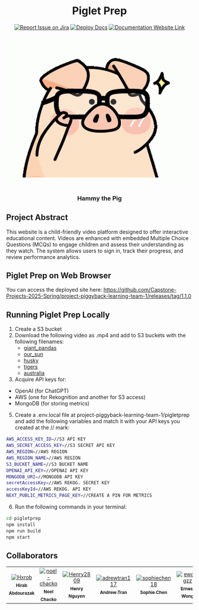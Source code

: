 <div align="center">

# Piglet Prep

[![Report Issue on Jira](https://img.shields.io/badge/Report%20Issues-Jira-0052CC?style=flat&logo=jira-software)](https://temple-cis-projects-in-cs.atlassian.net/jira/software/c/projects/PLTA/boards/420)
[![Deploy Docs](https://github.com/ApplebaumIan/tu-cis-4398-docs-template/actions/workflows/deploy.yml/badge.svg)](https://github.com/Capstone-Projects-2025-Spring/project-piggyback-learning-team-1/actions)
[![Documentation Website Link](https://img.shields.io/badge/-Documentation%20Website-brightgreen)](https://capstone-projects-2025-spring.github.io/project-piggyback-learning-team-1/)

</div>

<div align="center">
  
<img src="https://raw.githubusercontent.com/Capstone-Projects-2025-Spring/project-piggyback-learning-team-1/refs/heads/main/documentation/static/img/pig-glasses.gif" alt="Smart Pig GIF"/>
<h3>Hammy the Pig</h3>

</div>

## Project Abstract

This website is a child-friendly video platform designed to offer interactive educational content. Videos are enhanced with embedded Multiple Choice Questions (MCQs) to engage children and assess their understanding as they watch. The system allows users to sign in, track their progress, and review performance analytics.

## Piglet Prep on Web Browser
You can access the deployed site here: https://github.com/Capstone-Projects-2025-Spring/project-piggyback-learning-team-1/releases/tag/1.1.0

## Running Piglet Prep Locally 
1. Create a S3 bucket
2. Download the following video as .mp4 and add to S3 buckets with the following filenames:
    - [giant_pandas](https://www.youtube.com/watch?v=dqT-UlYlg1s&pp=ygUMZ2lhbnQgcGFuZGFz)
    - [our_sun](https://www.youtube.com/watch?v=sePqPIXMsAc&pp=ygUPb3VyIHN1biBjYXJ0b29u)
    - [husky](https://www.youtube.com/watch?v=msAnR82kydo&pp=ygUQaHVza3kgZG9kbyBtaWxlcw%3D%3D)
    - [tigers](https://www.youtube.com/watch?v=FK3dav4bA4s&pp=ygUadGlnZXJzIG5hdGlvbmFsIGdlb2dyYXBoaWM%3D)
    - [australia](https://www.youtube.com/watch?v=9ZyGSgeMnm4&pp=ygUXa2lkcyBndWlkZSB0byBhdXN0cmFpbGE%3D)
4. Acquire API keys for:
  - OpenAI (for ChatGPT)
  - AWS (one for Rekognition and another for S3 access)
  - MongoDB (for storing metrics)
5. Create a .env.local file at project-piggyback-learning-team-1/pigletprep and add the following variables and match it with your API keys you created at the // mark:
```sh
AWS_ACCESS_KEY_ID=//S3 API KEY
AWS_SECRET_ACCESS_KEY=//S3 SECRET API KEY
AWS_REGION=//AWS REGION
AWS_REGION_NAME=//AWS REGION
S3_BUCKET_NAME=//S3 BUCKET NAME
OPENAI_API_KEY=//OPENAI API KEY
MONGODB_URI=//MONGODB API KEY
secretAccessKey=//AWS REKOG. SECRET KEY
accessKeyId=//AWS REKOG. API KEY
NEXT_PUBLIC_METRICS_PAGE_KEY=//CREATE A PIN FOR METRICS
```
6. Run the following commands in your terminal:

```sh
cd pigletprep
npm install
npm run build
npm start
```
## Collaborators

[//]: # ( readme: collaborators -start )
<table>
<tr>
    <td align="center">
        <a href="https://github.com/Hxrob">
            <img src="https://avatars.githubusercontent.com/u/145741134?v=4" width="100;" alt="Hxrob"/>
            <br />
            <sub><b>Hirab Abdourazak</b></sub>
        </a>
    </td>
    <td align="center">
        <a href="https://github.com/noel-chacko">
            <img src="https://avatars.githubusercontent.com/u/69741906?v=4" width="100;" alt="noel-chacko"/>
            <br />
            <sub><b>Noel Chacko</b></sub>
        </a>
    </td>
    <td align="center">
        <a href="https://github.com/Henry2809">
            <img src="https://avatars.githubusercontent.com/u/104811832?v=4" width="100;" alt="Henry2809"/>
            <br />
            <sub><b>Henry Nguyen</b></sub>
        </a>
    </td>
    <td align="center">
        <a href="https://github.com/adrewtran117">
            <img src="https://avatars.githubusercontent.com/u/89867547?v=4" width="100;" alt="adrewtran117"/>
            <br />
            <sub><b>Andrew Tran</b></sub>
        </a>
    </td>
    <td align="center">
        <a href="https://github.com/sophiechen18">
            <img src="https://avatars.githubusercontent.com/u/143643355?v=4" width="100;" alt="sophiechen18"/>
            <br />
            <sub><b>Sophie Chen</b></sub>
        </a>
    </td>
    <td align="center">
        <a href="https://github.com/ewongzz">
            <img src="https://avatars.githubusercontent.com/u/117427711?v=4" width="100;" alt="ewongzz"/>
            <br />
            <sub><b>Ernest Wong</b></sub>
        </a>
    </td>
</tr>

</table>

[//]: # ( readme: collaborators -end )


